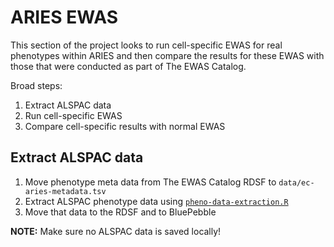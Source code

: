 # ARIES EWAS

This section of the project looks to run cell-specific EWAS for real phenotypes within ARIES and then compare the results for these EWAS with those that were conducted as part of The EWAS Catalog.

Broad steps:

1. Extract ALSPAC data
2. Run cell-specific EWAS
3. Compare cell-specific results with normal EWAS

## Extract ALSPAC data

1. Move phenotype meta data from The EWAS Catalog RDSF to `data/ec-aries-metadata.tsv`
2. Extract ALSPAC phenotype data using [`pheno-data-extraction.R`](scripts/pheno-data-extraction.R)
3. Move that data to the RDSF and to BluePebble

__NOTE:__ Make sure no ALSPAC data is saved locally!